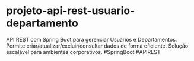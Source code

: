 # projeto-api-rest-usuario-departamento
API REST com Spring Boot para gerenciar Usuários e Departamentos. Permite criar/atualizar/excluir/consultar dados de forma eficiente. Solução escalável para ambientes corporativos. #SpringBoot #APIREST

